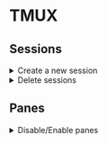# TMUX

## Sessions

<details><summary>Create a new session</summary>
<p>
  
```bash
tmux
```
  
```bash
tmux new
```

```bash
tmux new -s my-session
```
</p>
</details>

<details><summary>Delete sessions </summary>
<p>
  
```bash
tmux kill-ses -t my-session
```
```bash
tmux kill-session -t my-session
```

Kill all sessions but the current
```bash
tmux kill-session -a
```  

Kill all sessions but my-session
```bash
tmux kill-session -a -t my-session
```
</p>
</details>


## Panes

<details><summary>Disable/Enable panes</summary>
<p>
  PS: These commands must be executed within a tmux session

  To open command mode, press
Press CTRL + B

  
```bash
:select-pane -d
```
Disable a pane
    
```bash
:select-pane -e
```
Enable a pane
</p>
</details>
